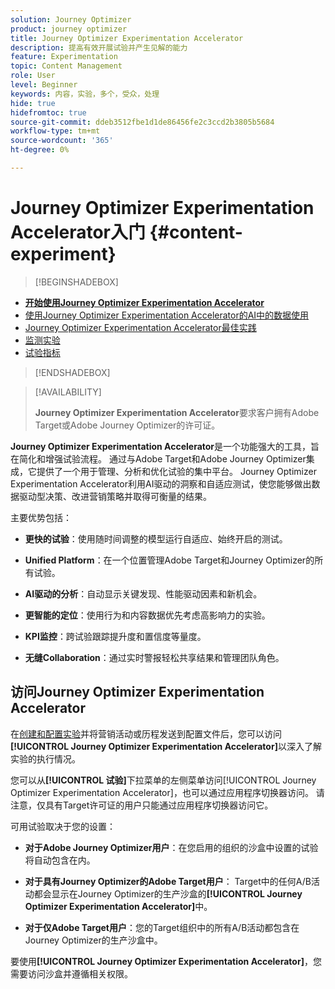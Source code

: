 ```yaml
---
solution: Journey Optimizer
product: journey optimizer
title: Journey Optimizer Experimentation Accelerator
description: 提高有效开展试验并产生见解的能力
feature: Experimentation
topic: Content Management
role: User
level: Beginner
keywords: 内容，实验，多个，受众，处理
hide: true
hidefromtoc: true
source-git-commit: ddeb3512fbe1d1de86456fe2c3ccd2b3805b5684
workflow-type: tm+mt
source-wordcount: '365'
ht-degree: 0%

---
```


# Journey Optimizer Experimentation Accelerator入门 {#content-experiment}

>[!BEGINSHADEBOX]

* **[开始使用Journey Optimizer Experimentation Accelerator](experiment-accelerator.md)**
* [使用Journey Optimizer Experimentation Accelerator的AI中的数据使用](experiment-accelerator-security.md)
* [Journey Optimizer Experimentation Accelerator最佳实践](experiment-accelerator-best-practices.md)
* [监测实验](experiment-accelerator-monitor.md)
* [试验指标](experiment-accelerator-metrics.md)

>[!ENDSHADEBOX]

>[!AVAILABILITY]
>
>**Journey Optimizer Experimentation Accelerator**&#x200B;要求客户拥有Adobe Target或Adobe Journey Optimizer的许可证。

**Journey Optimizer Experimentation Accelerator**&#x200B;是一个功能强大的工具，旨在简化和增强试验流程。 通过与Adobe Target和Adobe Journey Optimizer集成，它提供了一个用于管理、分析和优化试验的集中平台。 Journey Optimizer Experimentation Accelerator利用AI驱动的洞察和自适应测试，使您能够做出数据驱动型决策、改进营销策略并取得可衡量的结果。

主要优势包括：

* **更快的试验**：使用随时间调整的模型运行自适应、始终开启的测试。

* **Unified Platform**：在一个位置管理Adobe Target和Journey Optimizer的所有试验。

* **AI驱动的分析**：自动显示关键发现、性能驱动因素和新机会。

* **更智能的定位**：使用行为和内容数据优先考虑高影响力的实验。

* **KPI监控**：跨试验跟踪提升度和置信度等量度。

* **无缝Collaboration**：通过实时警报轻松共享结果和管理团队角色。

## 访问Journey Optimizer Experimentation Accelerator

在[创建和配置实验](content-experiment.md)并将营销活动或历程发送到配置文件后，您可以访问&#x200B;**[!UICONTROL Journey Optimizer Experimentation Accelerator]**&#x200B;以深入了解实验的执行情况。

您可以从&#x200B;**[!UICONTROL 试验]**&#x200B;下拉菜单的左侧菜单访问[!UICONTROL Journey Optimizer Experimentation Accelerator]，也可以通过应用程序切换器访问。 请注意，仅具有Target许可证的用户只能通过应用程序切换器访问它。

可用试验取决于您的设置：

* **对于Adobe Journey Optimizer用户**：在您启用的组织的沙盒中设置的试验将自动包含在内。

* **对于具有Journey Optimizer的Adobe Target用户**： Target中的任何A/B活动都会显示在Journey Optimizer的生产沙盒的&#x200B;**[!UICONTROL Journey Optimizer Experimentation Accelerator]**&#x200B;中。

* **对于仅Adobe Target用户**：您的Target组织中的所有A/B活动都包含在Journey Optimizer的生产沙盒中。

要使用&#x200B;**[!UICONTROL Journey Optimizer Experimentation Accelerator]**，您需要访问沙盒并遵循相关权限。

<!--table style="table-layout:fixed"><tr style="border: 0;">
<td><img alt="Overview" href="experiment-accelerator-overview.md" src="assets/do-not-localize/experiments-2.jpeg">
<div align="center"><p><strong><a href="experiment-accelerator-overview.md">Overview</a></strong></p></div></td>
<td><img alt="Experiments" href="experiment-accelerator-monitor.md" src="assets/do-not-localize/experiment-overview.jpeg">
<div align="center"><p><strong><a href="experiment-accelerator-monitor.md">Experiments</a></strong></p></div></td>
<td><img alt="Metrics" href="experiment-accelerator-metrics.md" src="assets/do-not-localize/experiment-metrics.png">
<div align="center"><p><strong><a href="experiment-accelerator-metrics.md">Metrics</a></strong></p></div></td>
</tr></table-->
